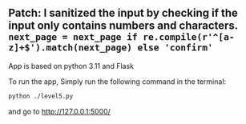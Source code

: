 Patch:
I sanitized the input by checking if the input only contains numbers and characters.
```next_page = next_page if re.compile(r'^[a-z]+$').match(next_page) else 'confirm'```
---

App is based on python 3.11 and Flask

To run the app, 
Simply run the following command in the terminal:
```bash
python ./level5.py
```
and go to http://127.0.0.1:5000/

